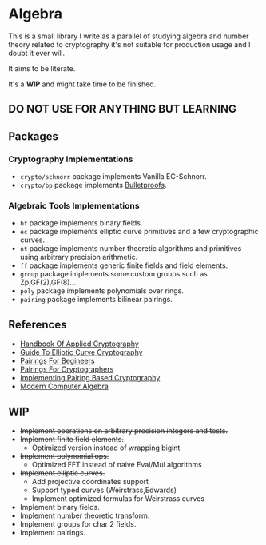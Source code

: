 # Algebra

This is a small library I write as a parallel of studying algebra
and number theory related to cryptography it's not suitable for production usage
and I doubt it ever will.

It aims to be literate.

It's a **WIP** and might take time to be finished.

## DO NOT USE FOR ANYTHING BUT LEARNING

## Packages

### Cryptography Implementations

- ```crypto/schnorr``` package implements Vanilla EC-Schnorr.
- ```crypto/bp``` package implements [Bulletproofs](https://eprint.iacr.org/2017/1066).

### Algebraic Tools Implementations

- ```bf``` package implements binary fields.
- ```ec``` package implements elliptic curve primitives and
a few cryptographic curves.
- ```nt``` package implements number theoretic algorithms and primitives using
arbitrary precision arithmetic.
- ```ff``` package implements generic finite fields and field elements.
- ```group``` package implements some custom groups such as Zp,GF(2),GF(8)...
- ```poly``` package implements polynomials over rings.
- ```pairing``` package implements bilinear pairings.

## References

- [Handbook Of Applied Cryptography](http://cacr.uwaterloo.ca/hac/)
- [Guide To Elliptic Curve Cryptography](http://cacr.uwaterloo.ca/ecc/)
- [Pairings For Begineers](http://www.craigcostello.com.au/pairings/PairingsForBeginners.pdf)
- [Pairings For Cryptographers](https://eprint.iacr.org/2006/165)
- [Implementing Pairing Based Cryptography](https://crypto.stanford.edu/pbc/thesis.pdf)
- [Modern Computer Algebra](https://www.cambridge.org/core/books/modern-computer-algebra/DB3563D4013401734851CF683D2F03F0)

## WIP

- ~~Implement operations on arbitrary precision integers and tests.~~
- ~~Implement finite field elements.~~
  - Optimized version instead of wrapping bigint
- ~~Implement polynomial ops.~~
  - Optimized FFT instead of naive Eval/Mul algorithms
- ~~Implement elliptic curves.~~
  - Add projective coordinates support
  - Support typed curves (Weirstrass,Edwards)
  - Implement optimized formulas for Weirstrass curves
- Implement binary fields.
- Implement number theoretic transform.
- Implement groups for char 2 fields.
- Implement pairings.
